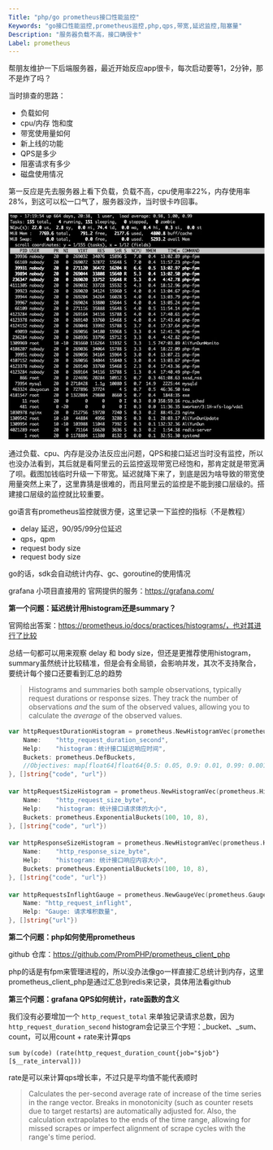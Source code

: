 ```yaml
---
Title: "php/go prometheus接口性能监控"
Keywords: "go接口性能监控,prometheus监控,php,qps,带宽,延迟监控,阻塞量"
Description: "服务器负载不高，接口确很卡"
Label: prometheus
---
```


帮朋友维护一下后端服务器，最近开始反应app很卡，每次启动要等1，2分钟，那不是炸了吗？

当时排查的思路：

- 负载如何
- cpu/内存 饱和度
- 带宽使用量如何
- 新上线的功能
- QPS是多少
- 阻塞请求有多少
- 磁盘使用情况

第一反应是先去服务器上看下负载，负载不高，cpu使用率22%，内存使用率 28%，到这可以松一口气了，服务器没炸，当时很卡咋回事。

![负载](assert/负载.jpeg)

通过负载、cpu、内存是没办法反应出问题，QPS和接口延迟当时没有监控，所以也没办法看到，其后就是看阿里云的云监控返现带宽已经饱和，那肯定就是带宽满了呗。截图加钱临时升级一下带宽。延迟就降下来了，到底是因为啥导致的带宽使用量突然上来了，这里靠猜是很难的，而且阿里云的监控是不能到接口层级的。搭建接口层级的监控就比较重要。

go语言有prometheus监控就很方便，这里记录一下监控的指标（不是教程）

- delay 延迟，90/95/99分位延迟
- qps，qpm
- request body size
- request body size

go的话，sdk会自动统计内存、gc、goroutine的使用情况

grafana 小项目直接用的 官网提供的服务：https://grafana.com/

**第一个问题：延迟统计用histogram还是summary？**

官网给出答案：https://prometheus.io/docs/practices/histograms/，也对其进行了比较

总结一句都可以用来观察 delay  和 body size，但还是更推荐使用histogram，summary虽然统计比较精准，但是会有全局锁，会影响并发，其次不支持聚合，要统计每个接口还要看到汇总的趋势

> Histograms and summaries both sample observations, typically request durations or response sizes. They track the number of observations *and* the sum of the observed values, allowing you to calculate the *average* of the observed values.

```go
var httpRequestDurationHistogram = prometheus.NewHistogramVec(prometheus.HistogramOpts{
	Name:    "http_request_duration_second",
	Help:    "histogram：统计接口延迟响应时间",
	Buckets: prometheus.DefBuckets,
	//Objectives: map[float64]float64{0.5: 0.05, 0.9: 0.01, 0.99: 0.001},
}, []string{"code", "url"})

var httpRequestSizeHistogram = prometheus.NewHistogramVec(prometheus.HistogramOpts{
	Name:    "http_request_size_byte",
	Help:    "histogram: 统计接口请求体的大小",
	Buckets: prometheus.ExponentialBuckets(100, 10, 8),
}, []string{"code", "url"})

var httpResponseSizeHistogram = prometheus.NewHistogramVec(prometheus.HistogramOpts{
	Name:    "http_response_size_byte",
	Help:    "histogram: 统计接口响应内容大小",
	Buckets: prometheus.ExponentialBuckets(100, 10, 8),
}, []string{"code", "url"})

var httpRequestsInflightGauge = prometheus.NewGaugeVec(prometheus.GaugeOpts{
	Name: "http_request_inflight",
	Help: "Gauge: 请求堆积数量",
}, []string{"url"})
```

**第二个问题：php如何使用prometheus**

github 仓库：https://github.com/PromPHP/prometheus_client_php

php的话是有fpm来管理进程的，所以没办法像go一样直接汇总统计到内存，这里prometheus_client_php是通过汇总到redis来记录，具体用法看github

**第三个问题：grafana QPS如何统计，rate函数的含义**

我们没有必要增加一个 `http_request_total` 来单独记录请求总数，因为 `http_request_duration_second` histogram会记录三个字短：_bucket、_sum、count，可以用count + rate来计算qps

```
sum by(code) (rate(http_request_duration_count{job="$job"}[$__rate_interval]))
```

rate是可以来计算qps增长率，不过只是平均值不能代表顺时

> Calculates the per-second average rate of increase of the time series in the range vector. Breaks in monotonicity (such as counter resets due to target restarts) are automatically adjusted for. Also, the calculation extrapolates to the ends of the time range, allowing for missed scrapes or imperfect alignment of scrape cycles with the range's time period.
